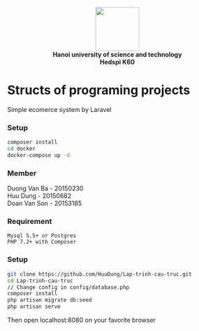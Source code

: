 <p align="center">
    <img src="https://www.northampton.ac.uk/wp-content/uploads/2015/10/Hanoi-University-of-Science-and-Technology-logo-200x300.png" width="100px"><br/>
    <b>Hanoi university of science and technology<br/>Hedspi K60</b>
</p>

# Structs of programing projects
Simple ecomerce system by Laravel

### Setup
```bash
composer install
cd docker
docker-compose up -d
```

### Member
Duong Van Ba  - 20150230<br/>
Huu Dung - 20150682<br/>
Doan Van Son  - 20153185<br/>

### Requirement
```
Mysql 5.5+ or Postgres 
PHP 7.2+ with Composer
```

### Setup
```bash
git clone https://github.com/HuuDung/Lap-trinh-cau-truc.git
cd Lap-trinh-cau-truc
// Change config in config/database.php
composer install
php artisan migrate db:seed
php artisan serve
```
Then open localhost:8080 on your favorite browser

